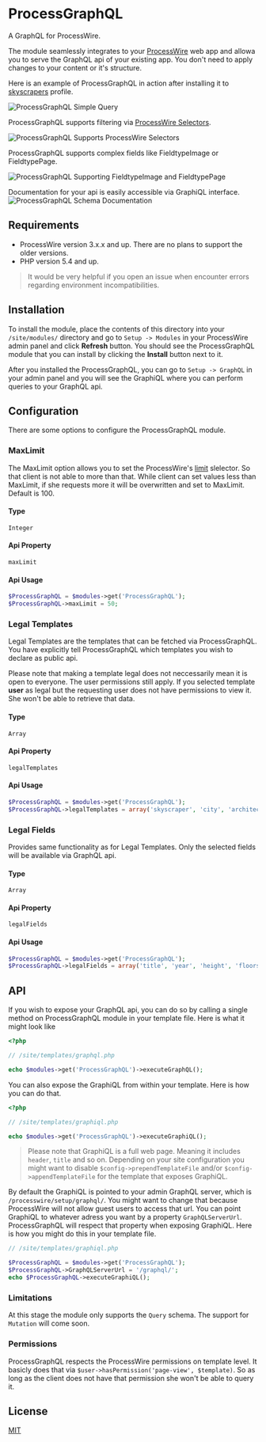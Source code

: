 ProcessGraphQL
==============

A GraphQL for ProcessWire.

The module seamlessly integrates to your [ProcessWire][pw] web app and allowa you to
serve the GraphQL api of your existing app. You don't need to apply changes to
your content or it's structure. 

Here is an example of ProcessGraphQL in action after installing it to 
[skyscrapers][pw-skyscrapers] profile.

![ProcessGraphQL Simple Query][img-query]

ProcessGraphQL supports filtering via [ProcessWire Selectors][pw-selectors].

![ProcessGraphQL Supports ProcessWire Selectors][img-filtering]

ProcessGraphQL supports complex fields like FieldtypeImage or FieldtypePage.

![ProcessGraphQL Supporting FieldtypeImage and FieldtypePage][img-fieldtypes]

Documentation for your api is easily accessible via GraphiQL interface.
![ProcessGraphQL Schema Documentation][img-documentation]

## Requirements
- ProcessWire version 3.x.x and up. There are no plans to support the older versions. 
- PHP version 5.4 and up.

> It would be very helpful if you open an issue when encounter errors regarding
> environment incompatibilities.

## Installation
To install the module, place the contents of this directory into your `/site/modules/`
directory and go to `Setup -> Modules` in your ProcessWire admin panel and click
__Refresh__ button. You should see the ProcessGraphQL module that you can install
by clicking the __Install__ button next to it.

After you installed the ProcessGraphQL, you can go to `Setup -> GraphQL` in your
admin panel and you will see the GraphiQL where you can perform queries to your
GraphQL api.

## Configuration
There are some options to configure the ProcessGraphQL module.

### MaxLimit
The MaxLimit option allows you to set the ProcessWire's [limit][pw-api-selectors-limit] slelector. So that 
client is not able to more than that. While client can set values less than MaxLimit, if
she requests more it will be overwritten and set to MaxLimit. Default is 100.
#### Type
`Integer`
#### Api Property
`maxLimit`
#### Api Usage
```php
$ProcessGraphQL = $modules->get('ProcessGraphQL');
$ProcessGraphQL->maxLimit = 50;
```

### Legal Templates
Legal Templates are the templates that can be fetched via ProcessGraphQL. You have explicitly
tell ProcessGraphQL which templates you wish to declare as public api.

Please note that making a template legal does not neccessarily mean it is open to everyone.
The user permissions still apply. If you selected template __user__ as legal but the
requesting user does not have permissions to view it. She won't be able to retrieve that data.
#### Type
`Array`
#### Api Property
`legalTemplates`
#### Api Usage
```php
$ProcessGraphQL = $modules->get('ProcessGraphQL');
$ProcessGraphQL->legalTemplates = array('skyscraper', 'city', 'architect', 'basic-page');
```

### Legal Fields
Provides same functionality as for Legal Templates. Only the selected fields will be available
via GraphQL api.
#### Type
`Array`
#### Api Property
`legalFields`
#### Api Usage
```php
$ProcessGraphQL = $modules->get('ProcessGraphQL');
$ProcessGraphQL->legalFields = array('title', 'year', 'height', 'floors');
```

## API
If you wish to expose your GraphQL api, you can do so by calling a single method on
ProcessGraphQL module in your template file. Here is what it might look like
```php
<?php

// /site/templates/graphql.php

echo $modules->get('ProcessGraphQL')->executeGraphQL();
```

You can also expose the GraphiQL from within your template. Here is how you can do that.
```php
<?php

// /site/templates/graphiql.php

echo $modules->get('ProcessGraphQL')->executeGraphiQL();
```
> Please note that GraphiQL is a full web page. Meaning it includes `header`,
> `title` and so on. Depending on your site configuration you might want to
> disable `$config->prependTemplateFile` and/or `$config->appendTemplateFile`
> for the template that exposes GraphiQL.

By default the GraphiQL is pointed to your admin GraphQL server, which is 
`/processwire/setup/graphql/`. You might want to change that because ProcessWire
will not allow guest users to access that url. You can point GraphiQL to whatever adress
you want by a property `GraphQLServerUrl`. ProcessGraphQL will respect that property
when exposing GraphiQL.
Here is how you might do this in your template file.
```php
// /site/templates/graphiql.php

$ProcessGraphQL = $modules->get('ProcessGraphQL');
$ProcessGraphQL->GraphQLServerUrl = '/graphql/';
echo $ProcessGraphQL->executeGraphiQL();
```

### Limitations
At this stage the module only supports the `Query` schema. The support for `Mutation` will come
soon.

### Permissions
ProcessGraphQL respects the ProcessWire permissions on template level. It basicly does that
via `$user->hasPermission('page-view', $template)`. So as long as the client does not have
that permission she won't be able to query it.

## License
[MIT](https://github.com/dadish/ProcessGraphQL/blob/master/LICENSE)

[graphql]: http://graphql.org/
[graphiql]: https://github.com/graphql/graphiql/
[pw]: https://processwire.com
[pw-skyscrapers]: http://demo.processwire.com/
[pw-selectors]: https://processwire.com/api/selectors/
[pw-api-selectors-limit]: https://processwire.com/api/selectors#limit
[img-query]: https://raw.githubusercontent.com/dadish/ProcessGraphQL/master/imgs/ProcessGraphQL-Query.gif
[img-filtering]: https://raw.githubusercontent.com/dadish/ProcessGraphQL/master/imgs/ProcessGraphQL-Filtering.gif
[img-fieldtypes]: https://raw.githubusercontent.com/dadish/ProcessGraphQL/master/imgs/ProcessGraphQL-Fieldtypes.gif
[img-documentation]: https://raw.githubusercontent.com/dadish/ProcessGraphQL/master/imgs/ProcessGraphQL-Documentation.gif